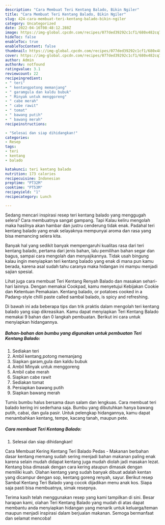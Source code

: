 ```yaml
---
description: "Cara Membuat Teri Kentang Balado, Bikin Ngiler"
title: "Cara Membuat Teri Kentang Balado, Bikin Ngiler"
slug: 424-cara-membuat-teri-kentang-balado-bikin-ngiler
category: Uncategorized
date: 2022-04-16T08:48:12.288Z
image: https://img-global.cpcdn.com/recipes/077ded39292c1cf1/680x482cq70/teri-kentang-balado-foto-resep-utama.jpg
hideToc: false
enableToc: true
enableTocContent: false
thumbnail: https://img-global.cpcdn.com/recipes/077ded39292c1cf1/680x482cq70/teri-kentang-balado-foto-resep-utama.jpg
cover: https://img-global.cpcdn.com/recipes/077ded39292c1cf1/680x482cq70/teri-kentang-balado-foto-resep-utama.jpg
author: Admin
authorAv: notfound
ratingvalue: 3.1
reviewcount: 22
recipeingredient:
- " teri"
- " kentangpotong memanjang"
- " garamgula dan kaldu bubuk"
- " Minyak untuk menggoreng"
- " cabe merah"
- " cabe rawit"
- " tomat"
- " bawang putih"
- " bawang merah"
recipeinstructions:

- "Selesai dan siap dihidangkan!"
categories:
- Resep
tags:
- teri
- kentang
- balado

katakunci: teri kentang balado 
nutrition: 173 calories
recipecuisine: Indonesian
preptime: "PT32M"
cooktime: "PT53M"
recipeyield: "1"
recipecategory: Lunch

---
```



Sedang mencari inspirasi resep teri kentang balado yang menggugah selera? Cara membuatnya sangat gampang. Tapi Kalau keliru mengolah maka hasilnya akan hambar dan justru cenderung tidak enak. Padahal teri kentang balado yang enak selayaknya mempunyai aroma dan rasa yang bisa memancing selera kita.


Banyak hal yang sedikit banyak mempengaruhi kualitas rasa dari teri kentang balado, pertama dari jenis bahan, lalu pemilihan bahan segar dan bagus, sampai cara mengolah dan menyajikannya. Tidak usah bingung kalau ingin menyiapkan teri kentang balado yang enak di mana pun kamu berada, karena asal sudah tahu caranya maka hidangan ini mampu menjadi sajian spesial.

Lihat juga cara membuat Teri Kentang Renyah Balado dan masakan sehari-hari lainnya. Dengan memakai Cookpad, kamu menyetujui Kebijakan Cookie dan Ketentuan Pemakaian. Kentang balado, or potatoes cooked in a Padang-style chilli paste called sambal balado, is spicy and refreshing.


Di bawah ini ada beberapa tips dan trik praktis dalam mengolah teri kentang balado yang siap dikreasikan. Kamu dapat menyiapkan Teri Kentang Balado memakai 9 bahan dan 0 langkah pembuatan. Berikut ini cara untuk menyiapkan hidangannya.

<!--inarticleads1-->

##### Bahan-bahan dan bumbu yang digunakan untuk pembuatan Teri Kentang Balado:

1. Sediakan  teri
1. Ambil  kentang,potong memanjang
1. Siapkan  garam,gula dan kaldu bubuk
1. Ambil  Minyak untuk menggoreng
1. Ambil  cabe merah
1. Siapkan  cabe rawit
1. Sediakan  tomat
1. Persiapkan  bawang putih
1. Siapkan  bawang merah


Tumis bumbu halus bersama daun salam dan lengkuas. Cara membuat teri balado kering ini sederhana saja. Bumbu yang dibutuhkan hanya bawang putih, cabai, dan gula pasir. Untuk pelengkap hidangannya, kamu dapat menambahkan kentang, tempe, kacang tanah, maupun pete. 

<!--inarticleads2-->

##### Cara membuat Teri Kentang Balado:


1. Selesai dan siap dihidangkan!

Cara Membuat Kering Kentang Teri Balado Pedas - Makanan berbahan dasar kentang memang sudah sering menjadi bahan makanan paling enak karena selain mudah didapat kentang juga mudah diolah jadi masakan lezat. Kentang bisa dimasak dengan cara kering ataupun dimasak dengan memiliki kuah. Olahan kentang yang sudah banyak dibuat adalah kentan yang dicampur dengan sop, kentang goreng renyah, sayur. Berikut resep Sambal Kentang Teri Balado yang cocok dijadikan menu anak kos. Siapa saja pasti bisa membuatnya, simak resepnya. 

Terima kasih telah menggunakan resep yang kami tampilkan di sini. Besar harapan kami, olahan Teri Kentang Balado yang mudah di atas dapat membantu anda menyiapkan hidangan yang menarik untuk keluarga/teman maupun menjadi inspirasi dalam berjualan makanan. Semoga bermanfaat dan selamat mencoba!

